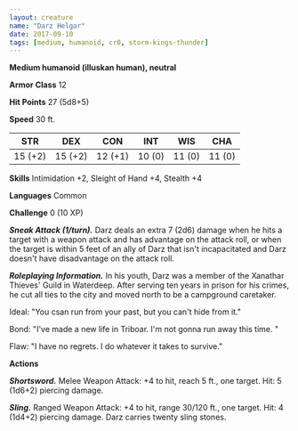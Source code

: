```yaml
---
layout: creature
name: "Darz Helgar"
date: 2017-09-10
tags: [medium, humanoid, cr0, storm-kings-thunder]
---
```


**Medium humanoid (illuskan human), neutral**

**Armor Class** 12

**Hit Points** 27 (5d8+5)

**Speed** 30 ft.

|   STR   |   DEX   |   CON   |   INT   |   WIS   |   CHA   |
|:-----:|:-----:|:-----:|:-----:|:-----:|:-----:|
| 15 (+2) | 15 (+2) | 12 (+1) | 10 (0) | 11 (0) | 11 (0) |

**Skills** Intimidation +2, Sleight of Hand +4, Stealth +4

**Languages** Common

**Challenge** 0 (10 XP)

***Sneak Attack (1/turn).*** Darz deals an extra 7 (2d6) damage when he hits a target with a weapon attack and has advantage on the attack roll, or when the target is within 5 feet of an ally of Darz that isn't incapacitated and Darz doesn't have disadvantage on the attack roll.

***Roleplaying Information.*** In his youth, Darz was a member of the Xanathar Thieves' Guild in Waterdeep. After serving ten years in prison for his crimes, he cut all ties to the city and moved north to be a campground caretaker.

Ideal: "You csan run from your past, but you can't hide from it."

Bond: "I've made a new life in Triboar. I'm not gonna run away this time. "

Flaw: "I have no regrets. I do whatever it takes to survive."

**Actions**

***Shortsword.*** Melee Weapon Attack: +4 to hit, reach 5 ft., one target. Hit: 5 (1d6+2) piercing damage.

***Sling.*** Ranged Weapon Attack: +4 to hit, range 30/120 ft., one target. Hit: 4 (1d4+2) piercing damage. Darz carries twenty sling stones.

